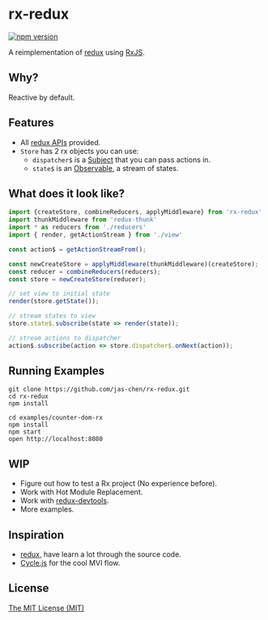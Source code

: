 rx-redux
========

[![npm version](https://img.shields.io/npm/v/rx-redux.svg?style=flat-square)](https://www.npmjs.com/package/rx-redux)

A reimplementation of [redux](https://github.com/gaearon/redux) using [RxJS](https://github.com/Reactive-Extensions/RxJS).

## Why?
Reactive by default.

## Features
- All [redux APIs](https://github.com/gaearon/redux/blob/rewrite-docs/docs/Reference/API.md) provided.
- `Store` has 2 rx objects you can use:
    - `dispatcher$` is a [Subject](https://github.com/Reactive-Extensions/RxJS/blob/master/doc/api/subjects/subject.md) that you can pass actions in.
    - `state$` is an [Observable](https://github.com/Reactive-Extensions/RxJS/blob/master/doc/api/core/observable.md), a stream of states.

## What does it look like?
``` javascript
import {createStore, combineReducers, applyMiddleware} from 'rx-redux'
import thunkMiddleware from 'redux-thunk'
import * as reducers from './reducers'
import { render, getActionStream } from './view'

const action$ = getActionStreamFrom();

const newCreateStore = applyMiddleware(thunkMiddleware)(createStore);
const reducer = combineReducers(reducers);
const store = newCreateStore(reducer);

// set view to initial state
render(store.getState());

// stream states to view
store.state$.subscribe(state => render(state));

// stream actions to dispatcher
action$.subscribe(action => store.dispatcher$.onNext(action));
```

## Running Examples
```
git clone https://github.com/jas-chen/rx-redux.git
cd rx-redux
npm install

cd examples/counter-dom-rx
npm install
npm start
open http://localhost:8080
```

## WIP
- Figure out how to test a Rx project (No experience before).
- Work with Hot Module Replacement.
- Work with [redux-devtools](https://github.com/gaearon/redux-devtools).
- More examples.

## Inspiration
- [redux](https://github.com/gaearon/redux), have learn a lot through the source code.
- [Cycle.js](http://cycle.js.org/) for the cool MVI flow.

## License
[The MIT License (MIT)](./LICENSE)
